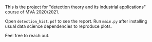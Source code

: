 This is the project for "detection theory and its industrial applications" course of MVA 2020/2021.

Open `detection_hist.pdf` to see the report.
Run `main.py` after installing usual data science dependencies to reproduce plots.

Feel free to reach out.
